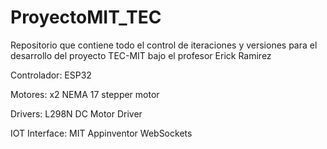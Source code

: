 # ProyectoMIT_TEC
Repositorio que contiene todo el control de iteraciones y versiones para el desarrollo del proyecto TEC-MIT bajo el profesor Erick Ramirez

Controlador: ESP32

Motores: x2 NEMA 17 stepper motor

Drivers:  L298N DC Motor Driver

IOT Interface: MIT Appinventor WebSockets

